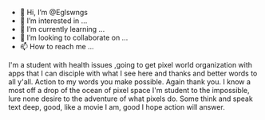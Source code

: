 - 👋 Hi, I’m @Eglswngs
- 👀 I’m interested in ...
- 🌱 I’m currently learning ...
- 💞️ I’m looking to collaborate on ...
- 📫 How to reach me ...

<!---
Eglswngs/Eglswngs is a ✨ special ✨ repository because its `README.md` (this file) appears on your GitHub profile.
You can click the Preview link to take a look at your changes.
--->
I'm a student with health issues ,going to get pixel world organization with apps that I can disciple with what I see here and thanks and better words to all y'all. Action to my words you make possible. Again thank you. I know a most off a drop of the ocean of pixel space I'm student to the impossible, lure none desire to the adventure of what pixels do. Some think and speak text deep, good, like a movie I am, good I hope action will answer. 
